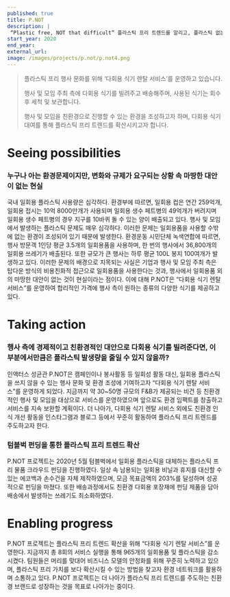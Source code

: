 ```yaml
---
published: true
title: P.NOT
description: |
 “Plastic free, NOT that difficult” 플라스틱 프리 트렌드를 알리고, 플라스틱 없는 행사 문화를 확산하고자 합니다.
start_year: 2020
end_year: 
external_url:
image: /images/projects/p.not/p.not4.png
---
```


>플라스틱 프리 행사 문화를 위해 ‘다회용 식기 렌탈 서비스’를 운영하고 있습니다. 
>
>행사 및 모임 주최 측에 다회용 식기를 빌려주고 배송해주며, 사용된 식기는 회수 후 세척 및 보관합니다.
>
>행사 및 모임을 친환경으로 진행할 수 있는 환경을 조성하고자 하며, 다회용 식기 대여를 통해 플라스틱 프리 트렌드를 확산시키고자 합니다.


# Seeing possibilities

### 누구나 아는 환경문제이지만, 변화와 규제가 요구되는 상황 속 마땅한 대안이 없는 현실

국내 일회용 플라스틱 사용량은 심각하다. 환경부에 따르면, 일회용 컵은 연간 259억개, 일회용 접시는 10억 8000만개가 사용되며 일회용 생수 페트병의 49억개가 버려지며 일회용 생수 페트병의 경우 지구를 10바퀴 돌 수 있는 양이 배출되고 있다. 행사 및 모임에서 발생하는 플라스틱 문제도 매우 심각하다. 이러한 문제는 일회용품을 사용할 수밖에 없는 환경이 조성되어 있기 때문에 발생한다. 환경운동 시민단체 녹색연합에 따르면, 행사 방문객 1인당 평균 3.5개의 일회용품을 사용하며, 한 번의 행사에서 36,800개의 일회용 쓰레기가 배출된다. 또한 규모가 큰 행사는 하루 평균 100L 봉지 100여개가 발생하고 있다. 이러한 문제의 배경으로 지목되는 사실은 기업과 행사 및 모임 주최 측은 탑다운 방식의 비용친화적 접근으로 일회용품을 사용한다는 것과, 행사에서 일회용품 외의 마땅한 대안이 없는 것이 현실이라는 점이다. 이에 대해 P.NOT은 “다회용 식기 렌탈 서비스”를 운영하여 합리적인 가격에 행사 측이 원하는 종류의 다양한 식기를 제공하고 있다.

# Taking action

### 행사 측에 경제적이고 친환경적인 대안으로 다회용 식기를 빌려준다면, 이 부분에서만큼은 플라스틱 발생량을 줄일 수 있지 않을까?

인액터스 성균관 P.NOT은 캠페인이나 봉사활동 등 일회성 활동 대신, 일회용 플라스틱을 쓰지 않을 수 있는 행사 문화 및 환경 조성에 기여하고자 “다회용 식기 렌탈 서비스”를 운영하게 되었다. 지금까지 약 30~50명 규모의 F&B가 제공되는 비건 등 친환경적인 행사 및 모임을 대상으로 서비스를 운영하였으며 앞으로도 환경 임팩트를 창출하고 서비스를 지속 보완할 계획이다. 더 나아가, 다회용 식기 렌탈 서비스 외에도 친환경 인식 개선 활동을 인스타그램과 블로그 등에서 꾸준히 활동하여 플라스틱 프리 트렌드를 주도하고자 한다.

### 텀블벅 펀딩을 통한 플라스틱 프리 트렌드 확산

P.NOT 프로젝트는 2020년 5월 텀블벅에서 일회용 플라스틱을 대체하는 플라스틱 프리 물품 크라우드 펀딩을 진행하였다. 일상 속 남용되는 일회용 비닐과 휴지를 대신할 수 있는 에코백과 손수건을 자체 제작하였으며, 모금 목표금액의 203%를 달성하며 성공적으로 펀딩을 마쳤다. 또한 배송과정에서도 친환경 다회용 포장재에 펀딩 제품을 담아 배송에서 발생하는 쓰레기도 최소화하였다.

# Enabling progress

P.NOT 프로젝트는 플라스틱 프리 트렌드 확산을 위해 “다회용 식기 렌탈 서비스”를 운영한다. 지금까지 총 8회의 서비스 실행을 통해 965개의 일회용품 및 플라스틱을 감소시켰다. 팀원들은 머리를 맞대어 비즈니스 모델의 안정화를 위해 꾸준히 노력하고 있으며, 플라스틱 프리 가치를 보다 확산시킬 수 있는 방법을 찾고자 환경 네트워크를 활용하며 소통하고 있다. P.NOT 프로젝트는 더 나아가 플라스틱 프리 트렌드를 주도하는 친환경 브랜드로 성장하는 것을 목표로 나아가는 중이다.
